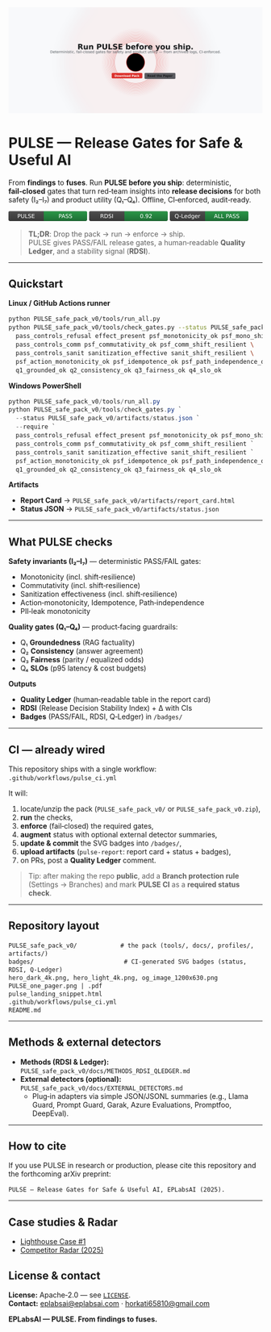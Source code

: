 <p align="center">
  <a href="https://hkati.github.io/pulse-release-gates-0.1/">
    <picture>
      <source media="(prefers-color-scheme: dark)" srcset="hero_dark_4k.png">
      <source media="(prefers-color-scheme: light)" srcset="hero_light_4k.png">
      <img alt="Run PULSE before you ship — deterministic, fail-closed gates." src="hero_light_4k.png" style="max-width:100%; height:auto;">
    </picture>
  </a>
</p>

# PULSE — Release Gates for Safe & Useful AI

From **findings** to **fuses**. Run **PULSE before you ship**: deterministic, **fail‑closed** gates that turn red‑team insights into **release decisions** for both safety (I₂–I₇) and product utility (Q₁–Q₄). Offline, CI‑enforced, audit‑ready.

<p>
  <img src="badges/pulse_status.svg" height="20" alt="PULSE status">
  <img src="badges/rdsi.svg" height="20" alt="RDSI">
  <img src="badges/q_ledger.svg" height="20" alt="Q‑Ledger">
</p>

> **TL;DR**: Drop the pack → run → enforce → ship.  
> PULSE gives PASS/FAIL release gates, a human‑readable **Quality Ledger**, and a stability signal (**RDSI**).

---

## Quickstart

**Linux / GitHub Actions runner**
```bash
python PULSE_safe_pack_v0/tools/run_all.py
python PULSE_safe_pack_v0/tools/check_gates.py --status PULSE_safe_pack_v0/artifacts/status.json --require \
  pass_controls_refusal effect_present psf_monotonicity_ok psf_mono_shift_resilient \
  pass_controls_comm psf_commutativity_ok psf_comm_shift_resilient \
  pass_controls_sanit sanitization_effective sanit_shift_resilient \
  psf_action_monotonicity_ok psf_idempotence_ok psf_path_independence_ok psf_pii_monotonicity_ok \
  q1_grounded_ok q2_consistency_ok q3_fairness_ok q4_slo_ok
```

**Windows PowerShell**
```powershell
python PULSE_safe_pack_v0/tools/run_all.py
python PULSE_safe_pack_v0/tools/check_gates.py `
  --status PULSE_safe_pack_v0/artifacts/status.json `
  --require `
  pass_controls_refusal effect_present psf_monotonicity_ok psf_mono_shift_resilient `
  pass_controls_comm psf_commutativity_ok psf_comm_shift_resilient `
  pass_controls_sanit sanitization_effective sanit_shift_resilient `
  psf_action_monotonicity_ok psf_idempotence_ok psf_path_independence_ok psf_pii_monotonicity_ok `
  q1_grounded_ok q2_consistency_ok q3_fairness_ok q4_slo_ok
```

**Artifacts**
- **Report Card** → `PULSE_safe_pack_v0/artifacts/report_card.html`  
- **Status JSON** → `PULSE_safe_pack_v0/artifacts/status.json`

---

## What PULSE checks

**Safety invariants (I₂–I₇)** — deterministic PASS/FAIL gates:
- Monotonicity (incl. shift‑resilience)  
- Commutativity (incl. shift‑resilience)  
- Sanitization effectiveness (incl. shift‑resilience)  
- Action‑monotonicity, Idempotence, Path‑independence  
- PII‑leak monotonicity

**Quality gates (Q₁–Q₄)** — product‑facing guardrails:
- Q₁ **Groundedness** (RAG factuality)  
- Q₂ **Consistency** (answer agreement)  
- Q₃ **Fairness** (parity / equalized odds)  
- Q₄ **SLOs** (p95 latency & cost budgets)

**Outputs**
- **Quality Ledger** (human‑readable table in the report card)  
- **RDSI** (Release Decision Stability Index) + Δ with CIs  
- **Badges** (PASS/FAIL, RDSI, Q‑Ledger) in `/badges/`

---

## CI — already wired

This repository ships with a single workflow:  
`.github/workflows/pulse_ci.yml`

It will:
1. locate/unzip the pack (`PULSE_safe_pack_v0/` or `PULSE_safe_pack_v0.zip`),  
2. **run** the checks,  
3. **enforce** (fail‑closed) the required gates,  
4. **augment** status with optional external detector summaries,  
5. **update & commit** the SVG badges into `/badges/`,  
6. **upload artifacts** (`pulse-report`: report card + status + badges),  
7. on PRs, post a **Quality Ledger** comment.

> Tip: after making the repo **public**, add a **Branch protection rule** (Settings → Branches) and mark **PULSE CI** as a **required status check**.

---

## Repository layout

```
PULSE_safe_pack_v0/            # the pack (tools/, docs/, profiles/, artifacts/)
badges/                         # CI‑generated SVG badges (status, RDSI, Q‑Ledger)
hero_dark_4k.png, hero_light_4k.png, og_image_1200x630.png
PULSE_one_pager.png | .pdf
pulse_landing_snippet.html
.github/workflows/pulse_ci.yml
README.md
```

---

## Methods & external detectors

- **Methods (RDSI & Ledger):** `PULSE_safe_pack_v0/docs/METHODS_RDSI_QLEDGER.md`  
- **External detectors (optional):** `PULSE_safe_pack_v0/docs/EXTERNAL_DETECTORS.md`  
  - Plug‑in adapters via simple JSON/JSONL summaries (e.g., Llama Guard, Prompt Guard, Garak, Azure Evaluations, Promptfoo, DeepEval).

---

## How to cite

If you use PULSE in research or production, please cite this repository and the forthcoming arXiv preprint:

```
PULSE — Release Gates for Safe & Useful AI, EPLabsAI (2025).
```

---

## Case studies & Radar
- [Lighthouse Case #1](PULSE_safe_pack_v0/docs/LIGHTHOUSE_CASE_1.md)
- [Competitor Radar (2025)](PULSE_safe_pack_v0/docs/COMPETITOR_RADAR_2025.md)

## License & contact

**License:** Apache‑2.0 — see [`LICENSE`](./LICENSE).  
**Contact:** eplabsai@eplabsai.com · horkati65810@gmail.com

**EPLabsAI — PULSE. From findings to fuses.**
